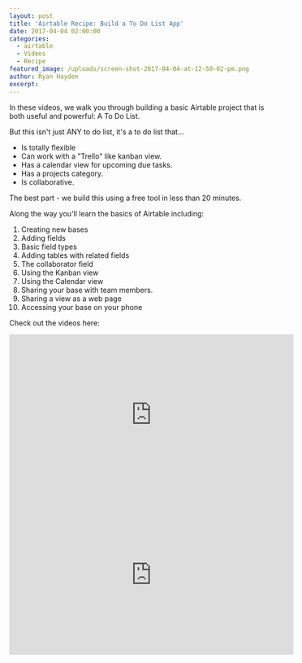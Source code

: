 ```yaml
---
layout: post
title: 'Airtable Recipe: Build a To Do List App'
date: 2017-04-04 02:00:00
categories:
  - airtable
  - Videos
  - Recipe
featured_image: /uploads/screen-shot-2017-04-04-at-12-50-02-pm.png
author: Ryan Hayden
excerpt:
---
```



In these videos, we walk you through building a basic Airtable project that is both useful and powerful: A To Do List.

But this isn't just ANY to do list, it's a to do list that…

* Is totally flexible
* Can work with a "Trello" like kanban view.
* Has a calendar view for upcoming due tasks.
* Has a projects category.
* Is collaborative.

The best part - we build this using a free tool in less than 20 minutes.

Along the way you'll learn the basics of Airtable including:

1. Creating new bases
2. Adding fields
3. Basic field types
4. Adding tables with related fields
5. The collaborator field
6. Using the Kanban view
7. Using the Calendar view
8. Sharing your base with team members.
9. Sharing a view as a web page
10. Accessing your base on your phone

Check out the videos here:

<iframe width="560" height="315" src="https://www.youtube.com/embed/venmlEhWbuc" frameborder="0" allowfullscreen=""></iframe>

<br>

<iframe width="560" height="315" src="https://www.youtube.com/embed/yRFe3qwA5xg" frameborder="0" allowfullscreen=""></iframe>